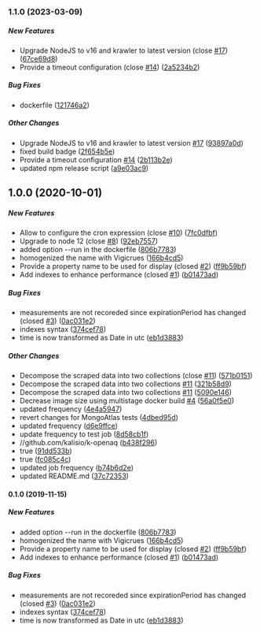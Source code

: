 ### 1.1.0 (2023-03-09)

##### New Features

*  Upgrade NodeJS to v16 and krawler to latest version (close [#17](https://github.com/kalisio/k-openaq/pull/17)) ([67ce69d8](https://github.com/kalisio/k-openaq/commit/67ce69d881cee91692c7768f8c5edd3fae77f7bb))
*  Provide a timeout configuration (close [#14](https://github.com/kalisio/k-openaq/pull/14)) ([2a5234b2](https://github.com/kalisio/k-openaq/commit/2a5234b2381562d1bc04d249fc6a7df5920485a0))

##### Bug Fixes

*  dockerfile ([121746a2](https://github.com/kalisio/k-openaq/commit/121746a2d8a318962fc8b03b53647be0f7c871dc))

##### Other Changes

*  Upgrade NodeJS to v16 and krawler to latest version [#17](https://github.com/kalisio/k-openaq/pull/17) ([93897a0d](https://github.com/kalisio/k-openaq/commit/93897a0d1ea3c17cf56ed99c6ee74a22919bc179))
*  fixed build badge ([2f654b5e](https://github.com/kalisio/k-openaq/commit/2f654b5e701b4dfae7ea0b977bdf0b458bd00f44))
*  Provide a timeout configuration [#14](https://github.com/kalisio/k-openaq/pull/14) ([2b113b2e](https://github.com/kalisio/k-openaq/commit/2b113b2eff7d5dc451eef53a0f41a8504799d5cf))
*  updated npm release script ([a9e03ac9](https://github.com/kalisio/k-openaq/commit/a9e03ac969c3bf9c8510e4532cea33ee005dd7df))

## 1.0.0 (2020-10-01)

##### New Features

*  Allow to configure the cron expression (close [#10](https://github.com/kalisio/k-openaq/pull/10)) ([7fc0dfbf](https://github.com/kalisio/k-openaq/commit/7fc0dfbfe34dd9118fa35b21f0abbb7bc8f463ef))
*  Upgrade to node 12 (close [#8](https://github.com/kalisio/k-openaq/pull/8)) ([92eb7557](https://github.com/kalisio/k-openaq/commit/92eb7557b0c730ab3700514e7df882a95b22555f))
*  added option --run in the dockerfile ([806b7783](https://github.com/kalisio/k-openaq/commit/806b77831c068e77ba744405aee8f55f3b6b012d))
*  homogenized the name with Vigicrues ([166b4cd5](https://github.com/kalisio/k-openaq/commit/166b4cd5a54d115dc7f6e3339f847f2f79189636))
*  Provide a property name to be used for display (closed [#2](https://github.com/kalisio/k-openaq/pull/2)) ([ff9b59bf](https://github.com/kalisio/k-openaq/commit/ff9b59bfb523a104fadf1ea1461f3ab79a83e446))
*  Add indexes to enhance performance (closed [#1](https://github.com/kalisio/k-openaq/pull/1)) ([b01473ad](https://github.com/kalisio/k-openaq/commit/b01473addb8a8f02d7970d7d865e500214055129))

##### Bug Fixes

*  measurements are not recoreded since expirationPeriod has changed  (closed [#3](https://github.com/kalisio/k-openaq/pull/3)) ([0ac031e2](https://github.com/kalisio/k-openaq/commit/0ac031e27781c0e13d4f345de87eb2b2d0a94e21))
*  indexes syntax ([374cef78](https://github.com/kalisio/k-openaq/commit/374cef78ba08aa4e8fbb72e0a7502dcfedfcb352))
*  time is now transformed as Date in utc ([eb1d3883](https://github.com/kalisio/k-openaq/commit/eb1d3883f6dfb4143839bdaf674064accc9579b3))

##### Other Changes

*  Decompose the scraped data into two collections (close [#11](https://github.com/kalisio/k-openaq/pull/11)) ([571b0151](https://github.com/kalisio/k-openaq/commit/571b01519444aad1883180dc61f0e7851370b07e))
*  Decompose the scraped data into two collections [#11](https://github.com/kalisio/k-openaq/pull/11) ([321b58d9](https://github.com/kalisio/k-openaq/commit/321b58d971625a198ec4e59664b8b5d0312f8dba))
*  Decompose the scraped data into two collections [#11](https://github.com/kalisio/k-openaq/pull/11) ([5090e146](https://github.com/kalisio/k-openaq/commit/5090e1467fa8186ad913917ff78fa240ff2ab8aa))
*  Decrease image size using multistage docker build [#4](https://github.com/kalisio/k-openaq/pull/4) ([56a0f5e0](https://github.com/kalisio/k-openaq/commit/56a0f5e0f063c20a7fb6d9cf279eb2a9ea5bc6ae))
*  updated frequency ([4e4a5947](https://github.com/kalisio/k-openaq/commit/4e4a5947f1915067a5e184e7ecb05f0fb54cc542))
*  revert changes for MongoAtlas tests ([4dbed95d](https://github.com/kalisio/k-openaq/commit/4dbed95d0c2be5e650e90f55bb317fc04f0f4206))
*  updated frequency ([d6e9ffce](https://github.com/kalisio/k-openaq/commit/d6e9ffceea31868201b52413fd3df4cb23cff446))
*  update frequency to test job ([8d58cb1f](https://github.com/kalisio/k-openaq/commit/8d58cb1ff71a15a815d044a6fc991609a55c370b))
* //github.com/kalisio/k-openaq ([b438f296](https://github.com/kalisio/k-openaq/commit/b438f2966fd8204aa5fdb3a827260e0e892d1dda))
*  true ([91dd533b](https://github.com/kalisio/k-openaq/commit/91dd533b7dd30d77ad3f035a3c5281dc7c73055b))
*  true ([fc085c4c](https://github.com/kalisio/k-openaq/commit/fc085c4c5affe2df6fb3a8ed05619b4573a77cfd))
*  updated job frequency ([b74b6d2e](https://github.com/kalisio/k-openaq/commit/b74b6d2e405e7aaf95a6bccc45b2e64e1a42ab3b))
*  updated README.md ([37c72353](https://github.com/kalisio/k-openaq/commit/37c72353c03f174d02fa096ef4f2ded2d4e22d74))

#### 0.1.0 (2019-11-15)

##### New Features

*  added option --run in the dockerfile ([806b7783](https://github.com/kalisio/k-openaq/commit/806b77831c068e77ba744405aee8f55f3b6b012d))
*  homogenized the name with Vigicrues ([166b4cd5](https://github.com/kalisio/k-openaq/commit/166b4cd5a54d115dc7f6e3339f847f2f79189636))
*  Provide a property name to be used for display (closed [#2](https://github.com/kalisio/k-openaq/pull/2)) ([ff9b59bf](https://github.com/kalisio/k-openaq/commit/ff9b59bfb523a104fadf1ea1461f3ab79a83e446))
*  Add indexes to enhance performance (closed [#1](https://github.com/kalisio/k-openaq/pull/1)) ([b01473ad](https://github.com/kalisio/k-openaq/commit/b01473addb8a8f02d7970d7d865e500214055129))

##### Bug Fixes

*  measurements are not recoreded since expirationPeriod has changed  (closed [#3](https://github.com/kalisio/k-openaq/pull/3)) ([0ac031e2](https://github.com/kalisio/k-openaq/commit/0ac031e27781c0e13d4f345de87eb2b2d0a94e21))
*  indexes syntax ([374cef78](https://github.com/kalisio/k-openaq/commit/374cef78ba08aa4e8fbb72e0a7502dcfedfcb352))
*  time is now transformed as Date in utc ([eb1d3883](https://github.com/kalisio/k-openaq/commit/eb1d3883f6dfb4143839bdaf674064accc9579b3))



